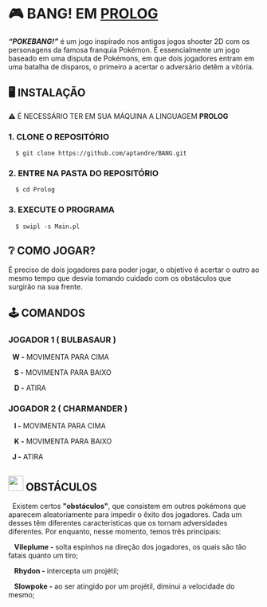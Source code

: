 
# 🎮 BANG! EM [PROLOG]()

_**“POKEBANG!”**_ é um jogo inspirado nos antigos jogos shooter 2D com os personagens da famosa franquia Pokémon. É essencialmente um jogo baseado em uma disputa de Pokémons, em que dois jogadores entram em uma batalha de disparos, o primeiro a acertar o adversário detêm a vitória.

## 🖥️ INSTALAÇÃO

⚠️ É NECESSÁRIO TER EM SUA MÁQUINA A LINGUAGEM **PROLOG**

### 1. CLONE O REPOSITÓRIO 
```
  $ git clone https://github.com/aptandre/BANG.git
```
### 2. ENTRE NA PASTA DO REPOSITÓRIO 
```
  $ cd Prolog
```
### 3. EXECUTE O PROGRAMA
```
  $ swipl -s Main.pl
```

## ❔ COMO JOGAR?
 É preciso de dois jogadores para poder jogar, o objetivo é acertar o outro ao mesmo tempo que desvia tomando cuidado com os obstáculos que surgirão na sua frente.

## 🕹️ COMANDOS

### JOGADOR 1 ( BULBASAUR )

&nbsp;&nbsp;**W -** MOVIMENTA PARA CIMA

&nbsp;&nbsp;&nbsp;**S -** MOVIMENTA PARA BAIXO

&nbsp;&nbsp;&nbsp;**D -** ATIRA

### JOGADOR 2 ( CHARMANDER )

&nbsp;&nbsp;&nbsp;**I -** MOVIMENTA PARA CIMA

&nbsp;&nbsp;&nbsp;**K -** MOVIMENTA PARA BAIXO

&nbsp;&nbsp;**J -** ATIRA


## <img src="https://cdn-icons-png.flaticon.com/512/188/188918.png?w=826&t=st=1657547419~exp=1657548019~hmac=fb3e922e92807a21bb9cf2c1a3a453e3b7d45432045977b093ac344f4a23b03f" width=30px> OBSTÁCULOS

<p>&nbsp; Existem certos <strong>"obstáculos"</strong>, que consistem em outros pokémons que aparecem aleatoriamente para impedir o êxito dos jogadores. Cada um desses têm diferentes características que os tornam adversidades diferentes. Por enquanto, nesse momento, temos três principais: </p>

&nbsp;&nbsp;&nbsp;**Vileplume -** solta espinhos na direção dos jogadores, os quais são tão fatais quanto um tiro;

&nbsp;&nbsp;&nbsp;**Rhydon -** intercepta um projétil;

&nbsp;&nbsp;&nbsp;**Slowpoke -** ao ser atingido por um projétil, diminui a velocidade do mesmo;
